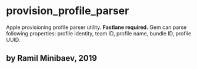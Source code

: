 # provision_profile_parser
Apple provisioning profile parser utility.
**Fastlane required.**
Gem can parse following properties: profile identity, team ID, profile name, bundle ID, profile UUID.
## by Ramil Minibaev, 2019